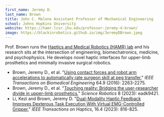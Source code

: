 ```yaml
---
first_name: Jeremy D.
last_name: Brown
title: John C. Malone Assistant Professor of Mechanical Engineering
school: Johns Hopkins University
website: https://hamr.lcsr.jhu.edu/professor-jeremy-d-brown/
image: https://blackinrobotics.github.io/img/JeremyDBrown.jpeg
---
```

Prof. Brown runs the [Haptics and Medical Robotics (HAMR) lab](https://hamr.lcsr.jhu.edu/) and his research sits at the intersection of engineering, biomechatronics, medicine, and psychophysics. He develops novel haptic interfaces for upper-limb prosthetics and minimally invasive surgical robotics.
* Brown, Jeremy D., et al. "[Using contact forces and robot arm accelerations to automatically rate surgeon skill at peg transfer.](https://ieeexplore.ieee.org/stamp/stamp.jsp?arnumber=7765041)" _IEEE Transactions on Biomedical Engineering_ 64.9 (2016): 2263-2275.
* Brown, Jeremy D., et al. "[Touching reality: Bridging the user-researcher divide in upper-limb prosthetics.](https://www.science.org/doi/full/10.1126/scirobotics.adk9421)" _Science Robotics_ 8 (2023): eadk9421.
* Li, Kezi and Brown, Jeremy D. "[Dual-Modality Haptic Feedback Improves Dexterous Task Execution With Virtual EMG-Controlled Gripper.]()" _IEEE Transactions on Haptics_, 16.4 (2023): 816-825.
